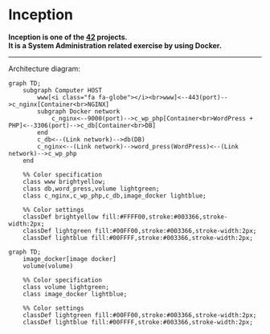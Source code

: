 # Inception

**Inception is one of the [42](https://42tokyo.jp/) projects.**  
**It is a System Administration related exercise by using Docker.**

---
Architecture diagram:
```mermaid
graph TD;
	subgraph Computer HOST
		www[<i class="fa fa-globe"></i><br>www]<--443(port)-->c_nginx[Container<br>NGINX]
		subgraph Docker network
			c_nginx<--9000(port)-->c_wp_php[Container<br>WordPress + PHP]<--3306(port)-->c_db[Container<br>DB]
		end
		c_db<--(Link network)-->db(DB)
		c_nginx<--(Link network)-->word_press(WordPress)<--(Link network)-->c_wp_php
	end

	%% Color specification
	class www brightyellow;
	class db,word_press,volume lightgreen;
	class c_nginx,c_wp_php,c_db,image_docker lightblue;

	%% Color settings
	classDef brightyellow fill:#FFFF00,stroke:#003366,stroke-width:2px;
	classDef lightgreen fill:#00FF00,stroke:#003366,stroke-width:2px;
	classDef lightblue fill:#00FFFF,stroke:#003366,stroke-width:2px;
```

```mermaid
graph TD;
	image_docker[image docker]
	volume(volume)

	%% Color specification
	class volume lightgreen;
	class image_docker lightblue;

	%% Color settings
	classDef lightgreen fill:#00FF00,stroke:#003366,stroke-width:2px;
	classDef lightblue fill:#00FFFF,stroke:#003366,stroke-width:2px;
```
